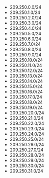 * 209.250.0.0/24
* 209.250.1.0/24
* 209.250.2.0/24
* 209.250.3.0/24
* 209.250.4.0/24
* 209.250.5.0/24
* 209.250.6.0/24
* 209.250.7.0/24
* 209.250.8.0/24
* 209.250.9.0/24
* 209.250.10.0/24
* 209.250.11.0/24
* 209.250.12.0/24
* 209.250.13.0/24
* 209.250.14.0/24
* 209.250.15.0/24
* 209.250.16.0/24
* 209.250.17.0/24
* 209.250.18.0/24
* 209.250.19.0/24
* 209.250.20.0/24
* 209.250.21.0/24
* 209.250.22.0/24
* 209.250.23.0/24
* 209.250.24.0/24
* 209.250.25.0/24
* 209.250.26.0/24
* 209.250.27.0/24
* 209.250.28.0/24
* 209.250.29.0/24
* 209.250.30.0/24
* 209.250.31.0/24
